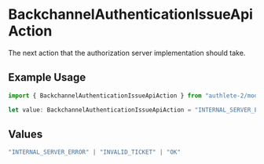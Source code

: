 # BackchannelAuthenticationIssueApiAction

The next action that the authorization server implementation should take.

## Example Usage

```typescript
import { BackchannelAuthenticationIssueApiAction } from "authlete-2/models/operations";

let value: BackchannelAuthenticationIssueApiAction = "INTERNAL_SERVER_ERROR";
```

## Values

```typescript
"INTERNAL_SERVER_ERROR" | "INVALID_TICKET" | "OK"
```
